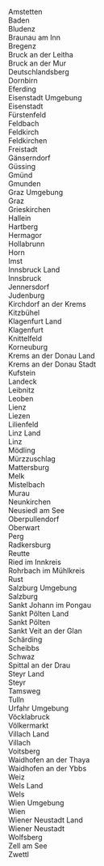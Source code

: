 &nbsp;&nbsp;&nbsp;&nbsp;Amstetten<br>
&nbsp;&nbsp;&nbsp;&nbsp;Baden<br>
&nbsp;&nbsp;&nbsp;&nbsp;Bludenz<br>
&nbsp;&nbsp;&nbsp;&nbsp;Braunau am Inn<br>
&nbsp;&nbsp;&nbsp;&nbsp;Bregenz<br>
&nbsp;&nbsp;&nbsp;&nbsp;Bruck an der Leitha<br>
&nbsp;&nbsp;&nbsp;&nbsp;Bruck an der Mur<br>
&nbsp;&nbsp;&nbsp;&nbsp;Deutschlandsberg<br>
&nbsp;&nbsp;&nbsp;&nbsp;Dornbirn<br>
&nbsp;&nbsp;&nbsp;&nbsp;Eferding<br>
&nbsp;&nbsp;&nbsp;&nbsp;Eisenstadt Umgebung<br>
&nbsp;&nbsp;&nbsp;&nbsp;Eisenstadt<br>
&nbsp;&nbsp;&nbsp;&nbsp;F&uuml;rstenfeld<br>
&nbsp;&nbsp;&nbsp;&nbsp;Feldbach<br>
&nbsp;&nbsp;&nbsp;&nbsp;Feldkirch<br>
&nbsp;&nbsp;&nbsp;&nbsp;Feldkirchen<br>
&nbsp;&nbsp;&nbsp;&nbsp;Freistadt<br>
&nbsp;&nbsp;&nbsp;&nbsp;G&auml;nserndorf<br>
&nbsp;&nbsp;&nbsp;&nbsp;G&uuml;ssing<br>
&nbsp;&nbsp;&nbsp;&nbsp;Gm&uuml;nd<br>
&nbsp;&nbsp;&nbsp;&nbsp;Gmunden<br>
&nbsp;&nbsp;&nbsp;&nbsp;Graz Umgebung<br>
&nbsp;&nbsp;&nbsp;&nbsp;Graz<br>
&nbsp;&nbsp;&nbsp;&nbsp;Grieskirchen<br>
&nbsp;&nbsp;&nbsp;&nbsp;Hallein<br>
&nbsp;&nbsp;&nbsp;&nbsp;Hartberg<br>
&nbsp;&nbsp;&nbsp;&nbsp;Hermagor<br>
&nbsp;&nbsp;&nbsp;&nbsp;Hollabrunn<br>
&nbsp;&nbsp;&nbsp;&nbsp;Horn<br>
&nbsp;&nbsp;&nbsp;&nbsp;Imst<br>
&nbsp;&nbsp;&nbsp;&nbsp;Innsbruck Land<br>
&nbsp;&nbsp;&nbsp;&nbsp;Innsbruck<br>
&nbsp;&nbsp;&nbsp;&nbsp;Jennersdorf<br>
&nbsp;&nbsp;&nbsp;&nbsp;Judenburg<br>
&nbsp;&nbsp;&nbsp;&nbsp;Kirchdorf an der Krems<br>
&nbsp;&nbsp;&nbsp;&nbsp;Kitzb&uuml;hel<br>
&nbsp;&nbsp;&nbsp;&nbsp;Klagenfurt Land<br>
&nbsp;&nbsp;&nbsp;&nbsp;Klagenfurt<br>
&nbsp;&nbsp;&nbsp;&nbsp;Knittelfeld<br>
&nbsp;&nbsp;&nbsp;&nbsp;Korneuburg<br>
&nbsp;&nbsp;&nbsp;&nbsp;Krems an der Donau Land<br>
&nbsp;&nbsp;&nbsp;&nbsp;Krems an der Donau Stadt<br>
&nbsp;&nbsp;&nbsp;&nbsp;Kufstein<br>
&nbsp;&nbsp;&nbsp;&nbsp;Landeck<br>
&nbsp;&nbsp;&nbsp;&nbsp;Leibnitz<br>
&nbsp;&nbsp;&nbsp;&nbsp;Leoben<br>
&nbsp;&nbsp;&nbsp;&nbsp;Lienz<br>
&nbsp;&nbsp;&nbsp;&nbsp;Liezen<br>
&nbsp;&nbsp;&nbsp;&nbsp;Lilienfeld<br>
&nbsp;&nbsp;&nbsp;&nbsp;Linz Land<br>
&nbsp;&nbsp;&nbsp;&nbsp;Linz<br>
&nbsp;&nbsp;&nbsp;&nbsp;M&ouml;dling<br>
&nbsp;&nbsp;&nbsp;&nbsp;M&uuml;rzzuschlag<br>
&nbsp;&nbsp;&nbsp;&nbsp;Mattersburg<br>
&nbsp;&nbsp;&nbsp;&nbsp;Melk<br>
&nbsp;&nbsp;&nbsp;&nbsp;Mistelbach<br>
&nbsp;&nbsp;&nbsp;&nbsp;Murau<br>
&nbsp;&nbsp;&nbsp;&nbsp;Neunkirchen<br>
&nbsp;&nbsp;&nbsp;&nbsp;Neusiedl am See<br>
&nbsp;&nbsp;&nbsp;&nbsp;Oberpullendorf<br>
&nbsp;&nbsp;&nbsp;&nbsp;Oberwart<br>
&nbsp;&nbsp;&nbsp;&nbsp;Perg<br>
&nbsp;&nbsp;&nbsp;&nbsp;Radkersburg<br>
&nbsp;&nbsp;&nbsp;&nbsp;Reutte<br>
&nbsp;&nbsp;&nbsp;&nbsp;Ried im Innkreis<br>
&nbsp;&nbsp;&nbsp;&nbsp;Rohrbach im M&uuml;hlkreis<br>
&nbsp;&nbsp;&nbsp;&nbsp;Rust<br>
&nbsp;&nbsp;&nbsp;&nbsp;Salzburg Umgebung<br>
&nbsp;&nbsp;&nbsp;&nbsp;Salzburg<br>
&nbsp;&nbsp;&nbsp;&nbsp;Sankt Johann im Pongau<br>
&nbsp;&nbsp;&nbsp;&nbsp;Sankt P&ouml;lten Land<br>
&nbsp;&nbsp;&nbsp;&nbsp;Sankt P&ouml;lten<br>
&nbsp;&nbsp;&nbsp;&nbsp;Sankt Veit an der Glan<br>
&nbsp;&nbsp;&nbsp;&nbsp;Sch&auml;rding<br>
&nbsp;&nbsp;&nbsp;&nbsp;Scheibbs<br>
&nbsp;&nbsp;&nbsp;&nbsp;Schwaz<br>
&nbsp;&nbsp;&nbsp;&nbsp;Spittal an der Drau<br>
&nbsp;&nbsp;&nbsp;&nbsp;Steyr Land<br>
&nbsp;&nbsp;&nbsp;&nbsp;Steyr<br>
&nbsp;&nbsp;&nbsp;&nbsp;Tamsweg<br>
&nbsp;&nbsp;&nbsp;&nbsp;Tulln<br>
&nbsp;&nbsp;&nbsp;&nbsp;Urfahr Umgebung<br>
&nbsp;&nbsp;&nbsp;&nbsp;V&ouml;cklabruck<br>
&nbsp;&nbsp;&nbsp;&nbsp;V&ouml;lkermarkt<br>
&nbsp;&nbsp;&nbsp;&nbsp;Villach Land<br>
&nbsp;&nbsp;&nbsp;&nbsp;Villach<br>
&nbsp;&nbsp;&nbsp;&nbsp;Voitsberg<br>
&nbsp;&nbsp;&nbsp;&nbsp;Waidhofen an der Thaya<br>
&nbsp;&nbsp;&nbsp;&nbsp;Waidhofen an der Ybbs<br>
&nbsp;&nbsp;&nbsp;&nbsp;Weiz<br>
&nbsp;&nbsp;&nbsp;&nbsp;Wels Land<br>
&nbsp;&nbsp;&nbsp;&nbsp;Wels<br>
&nbsp;&nbsp;&nbsp;&nbsp;Wien Umgebung<br>
&nbsp;&nbsp;&nbsp;&nbsp;Wien<br>
&nbsp;&nbsp;&nbsp;&nbsp;Wiener Neustadt Land<br>
&nbsp;&nbsp;&nbsp;&nbsp;Wiener Neustadt<br>
&nbsp;&nbsp;&nbsp;&nbsp;Wolfsberg<br>
&nbsp;&nbsp;&nbsp;&nbsp;Zell am See<br>
&nbsp;&nbsp;&nbsp;&nbsp;Zwettl
